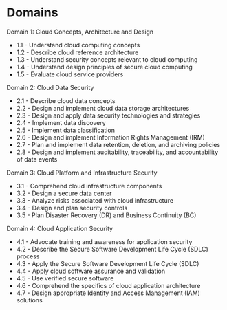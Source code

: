 # Domains

Domain 1: Cloud Concepts, Architecture and Design
- 1.1 - Understand cloud computing concepts
- 1.2 - Describe cloud reference architecture
- 1.3 - Understand security concepts relevant to cloud computing
- 1.4 - Understand design principles of secure cloud computing
- 1.5 - Evaluate cloud service providers

Domain 2: Cloud Data Security
- 2.1 - Describe cloud data concepts
- 2.2 - Design and implement cloud data storage architectures
- 2.3 - Design and apply data security technologies and strategies
- 2.4 - Implement data discovery
- 2.5 - Implement data classification
- 2.6 - Design and implement Information Rights Management (IRM)
- 2.7 - Plan and implement data retention, deletion, and archiving policies
- 2.8 - Design and implement auditability, traceability, and accountability of data events

Domain 3: Cloud Platform and Infrastructure Security
- 3.1 - Comprehend cloud infrastructure components
- 3.2 - Design a secure data center
- 3.3 - Analyze risks associated with cloud infrastructure
- 3.4 - Design and plan security controls
- 3.5 - Plan Disaster Recovery (DR) and Business Continuity (BC)

Domain 4: Cloud Application Security
- 4.1 - Advocate training and awareness for application security
- 4.2 - Describe the Secure Software Development Life Cycle (SDLC) process
- 4.3 - Apply the Secure Software Development Life Cycle (SDLC)
- 4.4 - Apply cloud software assurance and validation
- 4.5 - Use verified secure software
- 4.6 - Comprehend the specifics of cloud application architecture
- 4.7 - Design appropriate Identity and Access Management (IAM) solutions
